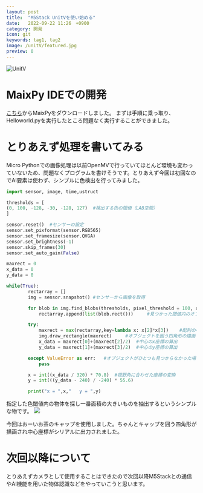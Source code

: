 ```yaml
---
layout: post
title:  "M5Stack UnitVを使い始める"
date:   2022-09-22 11:26　+0900
category: 開発
icon: git
keywords: tag1, tag2
image: /unitV/featured.jpg
preview: 0
---
```


![UnitV]({{site.baseurl}}/post-img/category2/unitV/unitV.jpeg)

# MaixPy IDEでの開発
[こちら](http://dl.sipeed.com/shareURL/MAIX/MaixPy/ide/v0.2.5 "MaixyPy")からMaixPyをダウンロードしました。
まずは手順に乗っ取り、Helloworld.pyを実行したところ問題なく実行することができました。
# とりあえず処理を書いてみる
Micro Pythonでの画像処理は以前OpenMVで行っていてほとんど環境も変わっていないため、問題なくプログラムを書けそうです。とりあえず今回は初回なのでAI要素は使わず、シンプルに色検出を行ってみました。
```python
import sensor, image, time,ustruct

thresholds = [
(0, 100, -128, -30, -128, 127)  #検出する色の閾値（LAB空間）
]

sensor.reset()  #センサーの設定
sensor.set_pixformat(sensor.RGB565)
sensor.set_framesize(sensor.QVGA)
sensor.set_brightness(-1)
sensor.skip_frames(30)
sensor.set_auto_gain(False)

maxrect = 0
x_data = 0
y_data = 0

while(True):
        rectarray = []
        img = sensor.snapshot() #センサーから画像を取得

        for blob in img.find_blobs(thresholds, pixel_threshold = 100, area_threshold = 100, merge = True, margin = 5):
            rectarray.append(list(blob.rect()))     #見つかった閾値内のオブジェクトをリストに格納

        try:
            maxrect = max(rectarray,key=lambda x: x[2]*x[3])    #配列の中から面積の一番大きい物を選定
            img.draw_rectangle(maxrect)     #オブジェクトを囲う四角形の描画
            x_data = maxrect[0]+(maxrect[2]/2)  #中心のx座標の算出
            y_data = maxrect[1]+(maxrect[3]/2)  #中心のy座標の算出

        except ValueError as err:   #オブジェクトがひとつも見つからなかった場合の例外処理
            pass

        x = int((x_data / 320) * 70.8)  #視野角に合わせた座標の変換
        y = int(((y_data - 240) / -240) * 55.6)

        print("x = ",x,"   y = ",y)
```
指定した色閾値内の物体を探し一番面積の大きいものを抽出するというシンプルな物です。
![]({{site.baseurl}}/post-img/category2/unitV/unitVprog.png)

今回はおーいお茶のキャップを使用しました。ちゃんとキャップを囲う四角形が描画され中心座標がシリアルに出力されました。
# 次回以降について
とりあえずカメラとして使用することはできたので次回以降M5Stackとの通信やAI機能を用いた物体認識などをやっていこうと思います。
